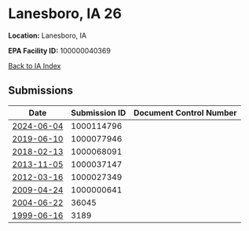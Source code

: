 # Lanesboro, IA 26

**Location:** Lanesboro, IA

**EPA Facility ID:** 100000040369

[Back to IA Index](../../index.md)

## Submissions

| Date | Submission ID | Document Control Number |
|------|--------------|-------------------------|
| [2024-06-04](submissions/1000114796.md) | 1000114796 |  |
| [2019-06-10](submissions/1000077946.md) | 1000077946 |  |
| [2018-02-13](submissions/1000068091.md) | 1000068091 |  |
| [2013-11-05](submissions/1000037147.md) | 1000037147 |  |
| [2012-03-16](submissions/1000027349.md) | 1000027349 |  |
| [2009-04-24](submissions/1000000641.md) | 1000000641 |  |
| [2004-06-22](submissions/36045.md) | 36045 |  |
| [1999-06-16](submissions/3189.md) | 3189 |  |

